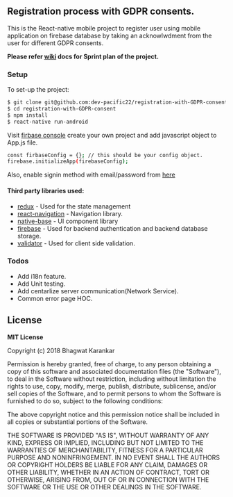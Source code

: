 ## Registration process with GDPR consents.

 This is the React-native mobile project to register user using mobile application on firebase database by taking an acknowlwdment from the user for different GDPR consents.
 
**Please refer [wiki](https://github.com/dev-pacific22/registration-with-GDPR-consent/wiki/Jira-Task-List) docs for Sprint plan of the project.**

### Setup
To set-up the project: 
```sh
$ git clone git@github.com:dev-pacific22/registration-with-GDPR-consent.git
$ cd registration-with-GDPR-consent
$ npm install 
$ react-native run-android
```
Visit  [firbase console](https://console.firebase.google.com) create your own project and add javascript object to App.js file.
```sh
const firbaseConfig = {}; // this should be your config object.
firebase.initializeApp(firebaseConfig);
```
Also, enable signin method with email/password from [here](https://console.firebase.google.com/u/0/project/avegenassignment/authentication/providers)

#### Third party libraries used: 

* [redux](https://redux.js.org/) - Used for the state management
* [react-navigation](https://reactnavigation.org/) - Navigation library.
* [native-base](http://nativebase.io) - UI component library
* [firebase](https://console.firebase.google.com) - Used for backend authentication and backend database storage.
* [validator](https://validatejs.org/) - Used for client side validation.

### Todos
 - Add i18n feature. 
 - Add Unit testing.
 - Add centarlize server communication(Network Service).
 - Common error page HOC.

License
----
**MIT License**

Copyright (c) 2018 Bhagwat Karankar

Permission is hereby granted, free of charge, to any person obtaining a copy
of this software and associated documentation files (the "Software"), to deal
in the Software without restriction, including without limitation the rights
to use, copy, modify, merge, publish, distribute, sublicense, and/or sell
copies of the Software, and to permit persons to whom the Software is
furnished to do so, subject to the following conditions:

The above copyright notice and this permission notice shall be included in all
copies or substantial portions of the Software.

THE SOFTWARE IS PROVIDED "AS IS", WITHOUT WARRANTY OF ANY KIND, EXPRESS OR
IMPLIED, INCLUDING BUT NOT LIMITED TO THE WARRANTIES OF MERCHANTABILITY,
FITNESS FOR A PARTICULAR PURPOSE AND NONINFRINGEMENT. IN NO EVENT SHALL THE
AUTHORS OR COPYRIGHT HOLDERS BE LIABLE FOR ANY CLAIM, DAMAGES OR OTHER
LIABILITY, WHETHER IN AN ACTION OF CONTRACT, TORT OR OTHERWISE, ARISING FROM,
OUT OF OR IN CONNECTION WITH THE SOFTWARE OR THE USE OR OTHER DEALINGS IN THE
SOFTWARE.
